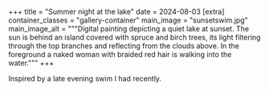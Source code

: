 +++
title = "Summer night at the lake"
date = 2024-08-03
[extra]
container_classes = "gallery-container"
main_image = "sunsetswim.jpg"
main_image_alt = """Digital painting depicting a quiet lake at sunset.
The sun is behind an island covered with spruce and birch trees,
its light filtering through the top branches and reflecting from the clouds above.
In the foreground a naked woman with braided red hair is walking into the water."""
+++

Inspired by a late evening swim I had recently.

<!-- more -->

